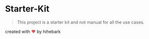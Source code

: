 # Starter-Kit

> This project is a starter kit and not manual for all the use cases.

created with <span style="color: #e25555;">&#9829;</span> by hihebark
